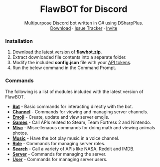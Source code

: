 <!-- TITLE -->
<p align="center">
  <h1 align="center">FlawBOT for Discord</h1>
  <p align="center">
    Multipurpose Discord bot written in C# using DSharpPlus.
    <br />
    <a href="https://github.com/CriticalFlaw/FlawBOT/releases/latest">Download</a>
    ·
    <a href="https://github.com/CriticalFlaw/FlawBOT/issues">Issue Tracker</a>
    ·
    <a href="https://discordapp.com/oauth2/authorize?client_id=339833029013012483&scope=bot&permissions=66186303">Invite</a>
  </p>
</p>

<!-- CONTENT -->
### Installation
1. [Download the latest version of **flawbot.zip**][release-link].
2. Extract downloaded file contents into a separate folder.
3. Modify the included **config.json** file with your [API tokens][tokens-link].
4. Run the below command in the Command Prompt.

### Commands
The following is a list of modules included with the latest version of FlawBOT.
* [**Bot**][doc-bot] - Basic commands for interacting directly with the bot.
* [**Channel**][doc-channel] - Commands for viewing and managing server channels.
* [**Emoji**][doc-emoji] - Create, update and view server emojis.
* [**Games**][doc-games] - Call APIs related to Steam, Team Fortress 2 and Nintendo.
* [**Misc**][doc-misc] - Miscellenaous commands for doing math and viewing animals photos.
* [**Music**][doc-music] - Have the bot play music in a voice channel.
* [**Role**][doc-role] - Commands for managing server roles.
* [**Search**][doc-search] - Call a variety of APIs like NASA, Reddit and IMDB.
* [**Server**][doc-server] - Commands for managing the server.
* [**User**][doc-user] - Commands for managing server users.

<!-- MARKDOWN LINKS -->
[release-link]: https://github.com/CriticalFlaw/FlawBOT/releases/latest
[install-link]: https://www.flawbot.criticalflaw.ca/install/
[tokens-link]: https://www.flawbot.criticalflaw.ca/tokens/
[doc-bot]: https://www.flawbot.criticalflaw.ca/cmd/bot/
[doc-channel]: https://www.flawbot.criticalflaw.ca/cmd/channel/
[doc-emoji]: https://www.flawbot.criticalflaw.ca/cmd/emoji/
[doc-games]: https://www.flawbot.criticalflaw.ca/cmd/games/
[doc-misc]: https://www.flawbot.criticalflaw.ca/cmd/misc/
[doc-music]: https://www.flawbot.criticalflaw.ca/cmd/music/
[doc-role]: https://www.flawbot.criticalflaw.ca/cmd/role/
[doc-search]: https://www.flawbot.criticalflaw.ca/cmd/search/
[doc-server]: https://www.flawbot.criticalflaw.ca/cmd/server/
[doc-user]: https://www.flawbot.criticalflaw.ca/cmd/user/